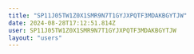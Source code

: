 ```yaml
---
title: "SP11J05TW1Z0X1SMR9N7T1GYJXPQTF3MDAKBGYTJW"
date: 2024-08-28T17:12:51.814Z
user: SP11J05TW1Z0X1SMR9N7T1GYJXPQTF3MDAKBGYTJW
layout: "users"
---
```

    